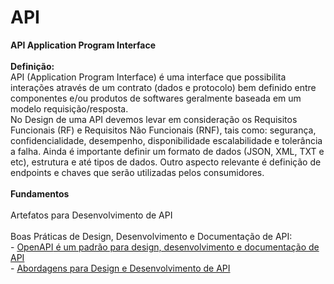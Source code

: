 # API
</H2><B>API Application Program Interface</B></H2><BR>
<BR> 
<B>Definição:</B><BR>
API (Application Program Interface) é uma interface que possibilita interações através de um contrato (dados e protocolo) bem definido entre componentes e/ou produtos de softwares geralmente baseada em um modelo requisição/resposta.<BR>
No Design de uma API devemos levar em consideração os Requisitos Funcionais (RF) e Requisitos Não Funcionais (RNF), tais como: segurança, confidencialidade, desempenho, disponibilidade escalabilidade e tolerância a falha. Ainda é importante definir um formato de dados (JSON, XML, TXT e etc), estrutura e até tipos de dados. Outro aspecto relevante é definição de endpoints e chaves que serão utilizadas pelos consumidores.<BR> 
<BR>
<B>Fundamentos</B><BR>
<BR>
<D>Artefatos para Desenvolvimento de API</D><BR>
<BR>
<D>Boas Práticas de Design, Desenvolvimento e Documentação de API:</D><BR>
- <a href="https://github.com/OAI"><D>OpenAPI</D> é um padrão para design, desenvolvimento e documentação de API<BR> </a>  
- <a href="https://github.com/eTecnologia/API/wiki/Abordagens-para-Design-e-Desenvolvimento-de-API"> <D>Abordagens para Design e Desenvolvimento de API</D> </a> 
